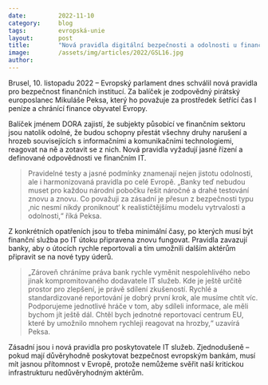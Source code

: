 ```yaml
---
date:         2022-11-10
category:     blog
tags:         evropská-unie
layout:       post
title:        "Nová pravidla digitální bezpečnosti a odolnosti u finančních institucí zajistí poctivou ochranu evropských peněz"
image:        /assets/img/articles/2022/GSL16.jpg
author:       
---
```


Brusel, 10. listopadu 2022 – Evropský parlament dnes schválil nová pravidla pro bezpečnost finančních institucí. Za balíček je zodpovědný pirátský europoslanec Mikuláše Peksa, který ho považuje za prostředek šetřící čas I peníze a chránící finance obyvatel Evropy.

Balíček jménem DORA zajistí, že subjekty působící ve finančním sektoru jsou natolik odolné, že budou schopny přestát všechny druhy narušení a hrozeb souvisejících s informačními a komunikačními technologiemi, reagovat na ně a zotavit se z nich. Nová pravidla vyžadují jasné řízení a definované odpovědnosti ve finančním IT.

> Pravidelné testy a jasné podmínky znamenají nejen jistotu odolnosti, ale i harmonizovaná pravidla po celé Evropě. „Banky teď nebudou muset pro každou národní pobočku řešit náročné a drahé testování znovu a znovu. Co považuji za zásadní je přesun z bezpečnosti typu ‚nic nesmí nikdy proniknout‘ k realističtějšímu modelu vytrvalosti a odolnosti,“ říká Peksa.

Z konkrétních opatřeních jsou to třeba minimální časy, po kterých musí být finanční služba po IT útoku připravena znovu fungovat. Pravidla zavazují banky, aby o útocích rychle reportovali a tím umožnili dalším aktérům připravit se na nové typy úderů.

> „Zároveň chráníme práva bank rychle vyměnit nespolehlivého nebo jinak kompromitovaného dodavatele IT služeb. Kde je ještě určitě prostor pro zlepšení, je právě sdílení zkušeností. Rychlé a standardizované reportování je dobrý první krok, ale musíme chtít víc. Podporujeme jednotlivé hráče v tom, aby sdíleli informace, ale měli bychom jít ještě dál. Chtěl bych jednotné reportovací centrum EU, které by umožnilo mnohem rychleji reagovat na hrozby,“ uzavírá Peksa.

Zásadní jsou i nová pravidla pro poskytovatele IT služeb. Zjednodušeně – pokud mají důvěryhodně poskytovat bezpečnost evropským bankám, musí mít jasnou přítomnost v Evropě, protože nemůžeme svěřit naší kritickou infrastrukturu nedůvěryhodným aktérům.
